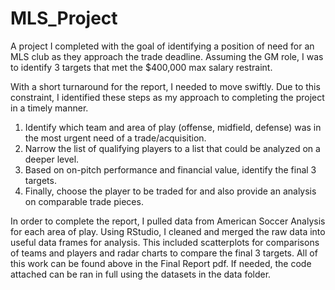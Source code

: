# MLS_Project
A project I completed with the goal of identifying a position of need for an MLS club as they approach the trade deadline. Assuming the GM role, I was to identify 3 targets that met the $400,000 max salary restraint. 

With a short turnaround for the report, I needed to move swiftly. Due to this constraint, I identified these steps as my approach to completing the project in a timely manner. 

1. Identify which team and area of play (offense, midfield, defense) was in the most urgent need of a trade/acquisition. 
2. Narrow the list of qualifying players to a list that could be analyzed on a deeper level.
3. Based on on-pitch performance and financial value, identify the final 3 targets.
4. Finally, choose the player to be traded for and also provide an analysis on comparable trade pieces.

In order to complete the report, I pulled data from American Soccer Analysis for each area of play. Using RStudio, I cleaned and merged the raw data into useful data frames for analysis. This included scatterplots for comparisons of teams and players and radar charts to compare the final 3 targets. All of this work can be found above in the Final Report pdf. If needed, the code attached can be ran in full using the datasets in the data folder.
